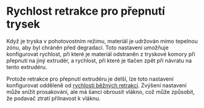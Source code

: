 Rychlost retrakce pro přepnutí trysek
====
Když je tryska v pohotovostním režimu, materiál je udržován mimo tepelnou zónu, aby byl chráněn před degradací. Toto nastavení umožňuje konfigurovat rychlost, při které je materiál odstraněn z tryskové komory při přepnutí na jiný extrudér, a rychlost, při které je tlačen zpět při návratu na tento extrudéru.

Protože retrakce pro přepnutí extrudéru je delší, lze toto nastavení konfigurovat odděleně od [rychlosti běžných retrakcí](../travel/retraction_retract_speed.md). Zvýšení nastavení může snížit prosakování, ale má šanci obrousit vlákno, což může způsobit, že podavač ztratí přilnavost k vláknu.